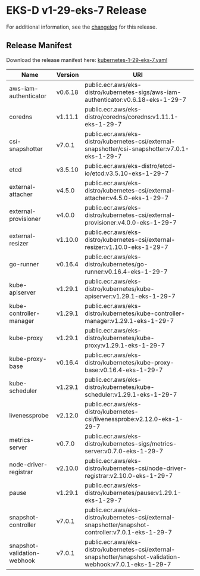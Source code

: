 # EKS-D v1-29-eks-7 Release

For additional information, see the [changelog](CHANGELOG-v1-29-eks-7.md) for this release.

## Release Manifest

Download the release manifest here: [kubernetes-1-29-eks-7.yaml](https://distro.eks.amazonaws.com/kubernetes-1-29/kubernetes-1-29-eks-7.yaml)

| Name | Version | URI |
|------|---------|-----|
| aws-iam-authenticator | v0.6.18 | public.ecr.aws/eks-distro/kubernetes-sigs/aws-iam-authenticator:v0.6.18-eks-1-29-7 |
| coredns | v1.11.1 | public.ecr.aws/eks-distro/coredns/coredns:v1.11.1-eks-1-29-7 |
| csi-snapshotter | v7.0.1 | public.ecr.aws/eks-distro/kubernetes-csi/external-snapshotter/csi-snapshotter:v7.0.1-eks-1-29-7 |
| etcd | v3.5.10 | public.ecr.aws/eks-distro/etcd-io/etcd:v3.5.10-eks-1-29-7 |
| external-attacher | v4.5.0 | public.ecr.aws/eks-distro/kubernetes-csi/external-attacher:v4.5.0-eks-1-29-7 |
| external-provisioner | v4.0.0 | public.ecr.aws/eks-distro/kubernetes-csi/external-provisioner:v4.0.0-eks-1-29-7 |
| external-resizer | v1.10.0 | public.ecr.aws/eks-distro/kubernetes-csi/external-resizer:v1.10.0-eks-1-29-7 |
| go-runner | v0.16.4 | public.ecr.aws/eks-distro/kubernetes/go-runner:v0.16.4-eks-1-29-7 |
| kube-apiserver | v1.29.1 | public.ecr.aws/eks-distro/kubernetes/kube-apiserver:v1.29.1-eks-1-29-7 |
| kube-controller-manager | v1.29.1 | public.ecr.aws/eks-distro/kubernetes/kube-controller-manager:v1.29.1-eks-1-29-7 |
| kube-proxy | v1.29.1 | public.ecr.aws/eks-distro/kubernetes/kube-proxy:v1.29.1-eks-1-29-7 |
| kube-proxy-base | v0.16.4 | public.ecr.aws/eks-distro/kubernetes/kube-proxy-base:v0.16.4-eks-1-29-7 |
| kube-scheduler | v1.29.1 | public.ecr.aws/eks-distro/kubernetes/kube-scheduler:v1.29.1-eks-1-29-7 |
| livenessprobe | v2.12.0 | public.ecr.aws/eks-distro/kubernetes-csi/livenessprobe:v2.12.0-eks-1-29-7 |
| metrics-server | v0.7.0 | public.ecr.aws/eks-distro/kubernetes-sigs/metrics-server:v0.7.0-eks-1-29-7 |
| node-driver-registrar | v2.10.0 | public.ecr.aws/eks-distro/kubernetes-csi/node-driver-registrar:v2.10.0-eks-1-29-7 |
| pause | v1.29.1 | public.ecr.aws/eks-distro/kubernetes/pause:v1.29.1-eks-1-29-7 |
| snapshot-controller | v7.0.1 | public.ecr.aws/eks-distro/kubernetes-csi/external-snapshotter/snapshot-controller:v7.0.1-eks-1-29-7 |
| snapshot-validation-webhook | v7.0.1 | public.ecr.aws/eks-distro/kubernetes-csi/external-snapshotter/snapshot-validation-webhook:v7.0.1-eks-1-29-7 |
